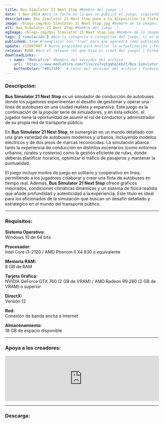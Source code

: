```yaml
---
title: Bus Simulator 21 Next Stop #Nombre del juego :)
date: 1 Nov 2024 #Acá la fecha en la que se publicó el juego, siguiendo este formato: Dia "30", Mes "Oct", Año "2024" = como debe quedar: 30 Oct 2024
description: Bus Simulator 21 Next Stop pone a tu disposición la flota de autobuses más amplia de la saga con 30 autobuses con licencia oficial. Conduce por dos mapas radicalmente distintos, por tu cuenta o con un amigo. Juega con elementos de gestión ampliados o simplemente diviértete al volante. #Acá una mini descripción del juego
image: /blogs-img/Bus Simulator 21 Next Stop.jpg #Nombre de la imagen, por lo general es exactamente el mismo nombre que el juego excluyendo lo ":" (Dos puntos)
alt: Bus Simulator 21 Next Stop #Nombre del juego :)
ogImage: /blogs-img/Bus Simulator 21 Next Stop.jpg #Nombre de la imagen, por lo general es exactamente el mismo nombre que el juego excluyendo lo ":" (Dos puntos)
tags: ['simulación'] #Acá la categoría o categorías del juego, si es más de una se coloca en este formato: ['categoría1', 'categoría2']
published: true #reemplazar con "true" para que aparezca como publicado
update: v11097407 # Nueva propiedad para mostrar la actualización | Formato: v1.0.0
release: RUNE #Acá el release (el que hizo el crack del juego) | Formato: Nicolhetti
downloadLinks:
  - name: "Mediafire" #Nombre del servidor del archivo
    url: "https://www.mediafire.com/file/vx7vqtgqhqlkb2t/Bus_Simulator_21_Next_Stop.zip/file" #Link de descarga
    buttonColor: "#0171F0"  # Color del servidor del archivo | Formato hexadecimal | MediaFire: #0171F0 | Buzzheavier: #FF6600 |
---
```


<!--En VSCode seleccionando una palabra, por ejemplo: "Bus Simulator 21 Next Stop" y apretando Ctrl+F2 se seleccionan todas las palabras iguales-->

### Descripción:
**Bus Simulator 21 Next Stop** es un simulador de conducción de autobuses donde los jugadores experimentan el desafío de gestionar y operar una línea de autobuses en una ciudad realista y expansiva. Este juego es la continuación de la popular serie de simuladores, y en esta edición, el jugador tiene la oportunidad de asumir el rol de conductor y administrador de su propia red de transporte público.

En **Bus Simulator 21 Next Stop**, te sumergirás en un mundo detallado con una gran variedad de autobuses modernos y urbanos, incluyendo modelos eléctricos y de dos pisos de marcas reconocidas. La simulación abarca tanto la experiencia de conducción en distintos escenarios (como entornos urbanos, rurales y costeros) como la gestión eficiente de rutas, donde deberás planificar horarios, optimizar el tráfico de pasajeros y mantener la puntualidad. 

El juego incluye modos de juego en solitario y cooperativo en línea, permitiendo a los jugadores colaborar y crear una flota de autobuses en tiempo real. Además, **Bus Simulator 21 Next Stop** ofrece gráficos mejorados, condiciones climáticas dinámicas y un sistema de física realista que añade profundidad y autenticidad a la experiencia. Este título es ideal para los aficionados de la simulación que buscan un desafío detallado y estratégico en el mundo del transporte público.

<!--Prompt para Chat-GPT: Hazme una descripción para el juego "Bus Simulator 21 Next Stop" y cada que menciones "Bus Simulator 21 Next Stop" ponlo en negrita -->

---

### Requisitos:
**Sistema Operativo:**  
Windows 10 de 64 bits

**Procesador:**  
Intel Core i3-2120 / AMD Phenom II X4 830 o equivalente

**Memoria RAM:**  
8 GB de RAM

**Tarjeta Gráfica:**  
NVIDIA GeForce GTX 760 (2 GB de VRAM) / AMD Radeon R9 280 (2 GB de VRAM) o superior

**DirectX:**  
Versión 12

**Red:**  
Conexión de banda ancha a Internet

**Almacenamiento:**  
18 GB de espacio disponible

<!--Si falta o sobra un requisito se quita o se agrega manteniendo el mismo formato-->

---

### Apoya a los creadores:
<iframe src="https://store.steampowered.com/widget/976590/" frameborder="0" style="background-color: transparent; width: 100% !important; aspect-ratio: 646 / 190;"></iframe>

<!--Reemplazar los numeros (AppID) del juego (en este caso 976590) por el numero (AppID) correspondiente con el juego a publicar-->
<!--El AppID se encuentra en la URL del Juego en Steam-->

---

### Descarga:
